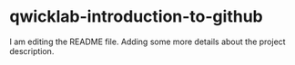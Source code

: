 # qwicklab-introduction-to-github
I am editing the README file. Adding some more details about the project description.
